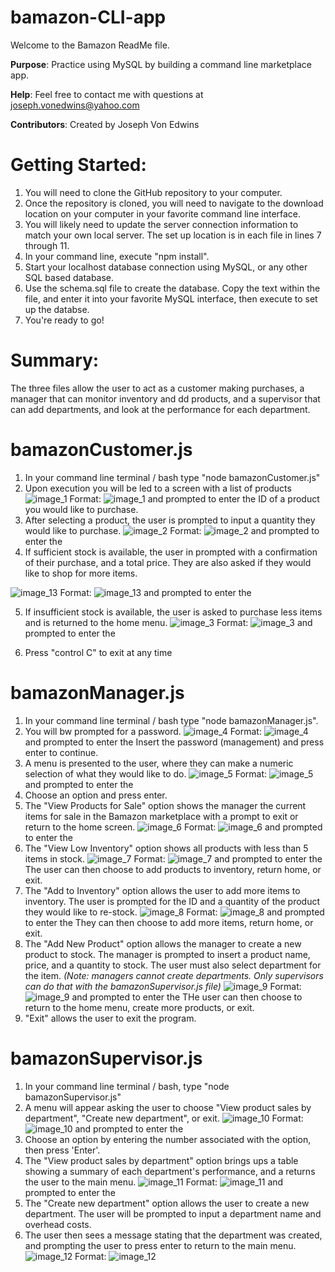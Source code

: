 # bamazon-CLI-app
Welcome to the Bamazon ReadMe file.

**Purpose**: Practice using MySQL by building a command line marketplace app.

**Help**: Feel free to contact me with questions at joseph.vonedwins@yahoo.com

**Contributors**: Created by Joseph Von Edwins


# Getting Started:
1. You will need to clone the GitHub repository to your computer.
2. Once the repository is cloned, you will need to navigate to the download location on your computer in your favorite command line interface.
3. You will likely need to update the  server connection information to match your own local server. The set up location is in each file in lines 7 through 11.
4. In your command line, execute "npm install".
5. Start your localhost database connection using MySQL, or any other SQL based database.
6. Use the schema.sql file to create the database. Copy the text within the file, and enter it into your favorite MySQL interface, then execute to set up the databse.
7. You're ready to go!

# Summary: 
The three files allow the user to act as a customer making purchases, a manager that can monitor inventory and dd products, and a supervisor that can add departments, and look at the performance for each department.

# bamazonCustomer.js
1. In your command line terminal / bash type "node bamazonCustomer.js"
2. Upon execution you will be led to a screen with a list of products
![image_1](/images/image_1.png)
Format: ![image_1](url)
 and prompted to enter the ID of a product you would like to purchase. 
 3. After selecting a product, the user is prompted to input a quantity they would like to purchase.
 ![image_2](/images/image_2.png)
Format: ![image_2](url)
 and prompted to enter the
 4. If sufficient stock is available, the user in prompted with a confirmation of their purchase, and a total price. They are also asked if they would like to shop for more items.

![image_13](/images/image_13.png)
Format: ![image_13](url)
 and prompted to enter the

 5. If insufficient stock is available, the user is asked to purchase less items and is returned to the home menu.
  ![image_3](/images/image_3.png)
Format: ![image_3](url)
 and prompted to enter the

  6. Press "control C" to exit at any time


  # bamazonManager.js
 1. In your command line terminal / bash type "node bamazonManager.js".
 2. You will bw prompted for a password.
![image_4](/images/image_4.png)
Format: ![image_4](url)
 and prompted to enter the
 Insert the password (management) and press enter to continue.
 3. A menu is presented to the user, where they can make a numeric selection of what they would like to do.
![image_5](/images/image_5.png)
Format: ![image_5](url)
 and prompted to enter the
 4. Choose an option and press enter.
 5. The "View Products for Sale" option shows the manager the current items for sale in the Bamazon marketplace with a prompt to exit or return to the home screen.
 ![image_6](/images/image_6.png)
Format: ![image_6](url)
 and prompted to enter the
 6. The "View Low Inventory" option shows all products with less than 5 items in stock.
![image_7](/images/image_7.png)
Format: ![image_7](url)
 and prompted to enter the
 The user can then choose to add products to inventory, return home, or exit.
 7. The "Add to Inventory" option allows the user to add more items to inventory. The user is prompted for the ID and a quantity of the product they would like to re-stock.
 ![image_8](/images/image_8.png)
Format: ![image_8](url)
 and prompted to enter the
 They can then choose to add more items, return home, or exit.
 8. The "Add New Product" option allows the manager to create a new product to stock. The manager is prompted to insert a product name, price, and a quantity to stock. The user must also select department for the item. *(Note: managers cannot create departments. Only supervisors can do that with the bamazonSupervisor.js file)*
 ![image_9](/images/image_9.png)
Format: ![image_9](url)
 and prompted to enter the
THe user can then choose to return to the home menu, create more products, or exit.
9. "Exit" allows the user to exit the program.


# bamazonSupervisor.js
1. In your command line terminal / bash, type "node bamazonSupervisor.js"
2. A menu will appear asking the user to choose "View product sales by department", "Create new department", or exit.
![image_10](/images/image_10.png)
Format: ![image_10](url)
 and prompted to enter the
3. Choose an option by entering the number associated with the option, then press 'Enter'.
4. The "View product sales by department" option brings ups a table showing a summary of each department's performance, and a returns the user to the main menu.
![image_11](/images/image_11.png)
Format: ![image_11](url)
 and prompted to enter the
5. The "Create new department" option allows the user to create a new department. The user will be prompted to input a department name and overhead costs.
6. The user then sees a message stating that the department was created, and prompting the user to press enter to return to the main menu.
![image_12](/images/image_12.png)
Format: ![image_12](url)

